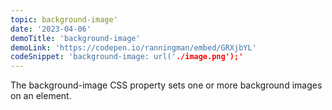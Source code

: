 ```yaml
---
topic: background-image'
date: '2023-04-06'
demoTitle: 'background-image'
demoLink: 'https://codepen.io/ranningman/embed/GRXjbYL'
codeSnippet: 'background-image: url('./image.png');'
---
```


The background-image CSS property sets one or more background images on an element.
